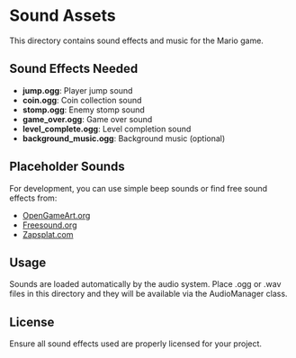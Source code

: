 # Sound Assets

This directory contains sound effects and music for the Mario game.

## Sound Effects Needed

- **jump.ogg**: Player jump sound
- **coin.ogg**: Coin collection sound
- **stomp.ogg**: Enemy stomp sound
- **game_over.ogg**: Game over sound
- **level_complete.ogg**: Level completion sound
- **background_music.ogg**: Background music (optional)

## Placeholder Sounds

For development, you can use simple beep sounds or find free sound effects from:
- [OpenGameArt.org](https://opengameart.org/)
- [Freesound.org](https://freesound.org/)
- [Zapsplat.com](https://www.zapsplat.com/)

## Usage

Sounds are loaded automatically by the audio system. Place .ogg or .wav files in this directory and they will be available via the AudioManager class.

## License

Ensure all sound effects used are properly licensed for your project.